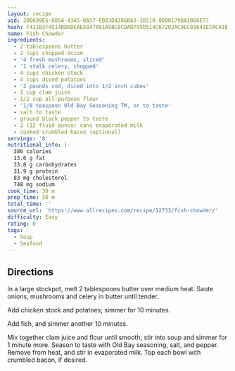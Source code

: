```yaml
---
layout: recipe
uid: 206699E6-085A-43A5-8A57-EB83D4286BA3-38510-0000179BA1866E77
hash: F411B3F4514BD0DEAE5847091A5BC0CDAD795D514C67202AC9EC01641ECACA18
name: Fish Chowder
ingredients:
  - 2 tablespoons butter
  - 2 cups chopped onion
  - '4 fresh mushrooms, sliced'
  - '1 stalk celery, chopped'
  - 4 cups chicken stock
  - 4 cups diced potatoes
  - '2 pounds cod, diced into 1/2 inch cubes'
  - 1 cup clam juice
  - 1/2 cup all-purpose flour
  - '1/8 teaspoon Old Bay Seasoning TM, or to taste'
  - salt to taste
  - ground black pepper to taste
  - 2 (12 fluid ounce) cans evaporated milk
  - cooked crumbled bacon (optional)
servings: '8'
nutritional_info: |-
  386 calories
  13.6 g fat
  33.8 g carbohydrates
  31.9 g protein
  83 mg cholesterol
  748 mg sodium
cook_time: 30 m
prep_time: 30 m
total_time: ''
source_url: 'https://www.allrecipes.com/recipe/12732/fish-chowder/'
difficulty: Easy
rating: 0
tags:
  - Soup
  - Seafood
---
```


## Directions

In a large stockpot, melt 2 tablespoons butter over medium heat. Saute onions, mushrooms and celery in butter until tender.

Add chicken stock and potatoes; simmer for 10 minutes.

Add fish, and simmer another 10 minutes.

Mix together clam juice and flour until smooth; stir into soup and simmer for 1 minute more. Season to taste with Old Bay seasoning, salt, and pepper. Remove from heat, and stir in evaporated milk. Top each bowl with crumbled bacon, if desired.
